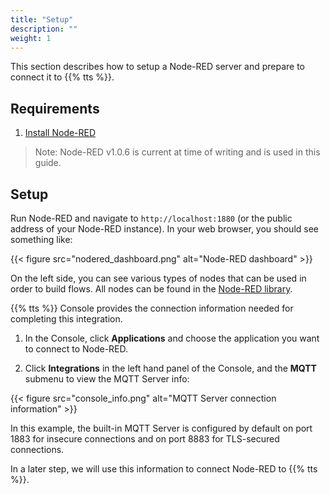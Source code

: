 ```yaml
---
title: "Setup"
description: ""
weight: 1
---
```


This section describes how to setup a Node-RED server and prepare to connect it to {{% tts %}}. 

## Requirements

1. [Install Node-RED](https://nodered.org/docs/getting-started/local)

>Note: Node-RED v1.0.6 is current at time of writing and is used in this guide.

## Setup

Run Node-RED and navigate to `http://localhost:1880` (or the public  address of your Node-RED instance). In your web browser, you should see something like:

{{< figure src="nodered_dashboard.png" alt="Node-RED dashboard" >}}

On the left side, you can see various types of nodes that can be used in order to build flows. All nodes can be found in the [Node-RED library](https://flows.nodered.org/).

{{% tts %}} Console provides the connection information needed for completing this integration. 

1. In the Console, click **Applications** and choose the application you want to connect to Node-RED. 

2. Click **Integrations** in the left hand panel of the Console, and the **MQTT** submenu to view the MQTT Server info:

{{< figure src="console_info.png" alt="MQTT Server connection information" >}}

In this example, the built-in MQTT Server is configured by default on port 1883 for insecure connections and on port 8883 for TLS-secured connections.

In a later step, we will use this information to connect Node-RED to {{% tts %}}.
